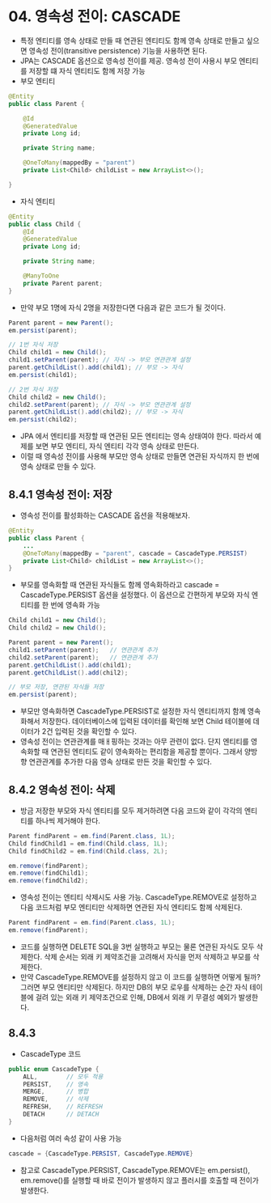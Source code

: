 # 04. 영속성 전이: CASCADE
- 특정 엔티티를 영속 상태로 만들 때 연관된 엔티티도 함께 영속 상태로 만들고 싶으면 영속성 전이(transitive persistence) 기능을 사용하면 된다.
- JPA는 CASCADE 옵션으로 영속성 전이를 제공. 영속성 전이 사용시 부모 엔티티를 저장할 떄 자식 엔티티도 함께 저장 가능
- 부모 엔티티
```java
@Entity
public class Parent {

	@Id
	@GeneratedValue
	private Long id;

	private String name;

	@OneToMany(mappedBy = "parent")
	private List<Child> childList = new ArrayList<>();

}
```
- 자식 엔티티
```java
@Entity
public class Child {
	@Id
	@GeneratedValue
	private Long id;

	private String name;

	@ManyToOne
	private Parent parent;
}
```
- 만약 부모 1명에 자식 2명을 저장한다면 다음과 같은 코드가 될 것이다.
```java
Parent parent = new Parent();
em.persist(parent);

// 1번 자식 저장
Child child1 = new Child();
child1.setParent(parent); // 자식 -> 부모 연관관계 설정
parent.getChildList().add(child1); // 부모 -> 자식
em.persist(child1);

// 2번 자식 저장
Child child2 = new Child();
child2.setParent(parent); // 자식 -> 부모 연관관계 설정
parent.getChildList().add(child2); // 부모 -> 자식
em.persist(child2);
```
- JPA 에서 엔티티를 저장할 때 연관된 모든 엔티티는 영속 상태여야 한다. 따라서 예제를 보면 부모 엔티티, 자식 엔티티 각각 영속 상태로 만든다.
- 이럴 때 영속성 전이를 사용해 부모만 영속 상태로 만들면 연관된 자식까지 한 번에 영속 상태로 만들 수 있다.

## 8.4.1 영속성 전이: 저장
- 영속성 전이를 활성화하는 CASCADE 옵션을 적용해보자.
```java
@Entity
public class Parent {
    ...
    @OneToMany(mappedBy = "parent", cascade = CascadeType.PERSIST)
    private List<Child> childList = new ArrayList<>();
}
```
- 부모를 영속화할 때 연관된 자식들도 함께 영속화하라고 cascade = CascadeType.PERSIST 옵션을 설정했다. 이 옵션으로 간편하게 부모와 자식 엔티티를 한 번에 영속화 가능
```java
Child child1 = new Child();
Child child2 = new Child();

Parent parent = new Parent();
child1.setParent(parent);   // 연관관계 추가
child2.setParent(parent);   // 연관관계 추가
parent.getChildList().add(child1);
parent.getChildList().add(chil2);

// 부모 저장, 연관된 자식들 저장
em.persist(parent);
```
- 부모만 영속화하면 CascadeType.PERSIST로 설정한 자식 엔티티까지 함께 영속화해서 저장한다. 데이터베이스에 입력된 데이터를 확인해 보면 Child 테이블에 데이터가 2건 입력된 것을 확인할 수 있다.
- 영속성 전이는 연관관계를 매ㅐ핑하는 것과는 아무 관련이 없다. 단지 엔티티를 영속화할 때 연관된 엔티티도 같이 영속화하는 편리함을 제공할 뿐이다. 그래서 양방향 연관관계를 추가한 다음 영속 상태로
만든 것을 확인할 수 있다.

## 8.4.2 영속성 전이: 삭제
- 방금 저장한 부모와 자식 엔티티를 모두 제거하려면 다음 코드와 같이 각각의 엔티티를 하나씩 제거해야 한다.
```java
Parent findParent = em.find(Parent.class, 1L);
Child findChild1 = em.find(Child.class, 1L);
Child findChild2 = em.find(Child.class, 2L);

em.remove(findParent);
em.remove(findChild1);
em.remove(findChild2);
```
- 영속성 전이는 엔티티 삭제시도 사용 가능. CascadeType.REMOVE로 설정하고 다음 코드처럼 부모 엔티티만 삭제하면 연관된 자식 엔티티도 함께 삭제된다.
```java
Parent findParent = em.find(Parent.class, 1L);
em.remove(findParent);
```
- 코드를 실행하면 DELETE SQL을 3번 실행하고 부모는 물론 연관된 자식도 모두 삭제한다. 삭제 순서는 외래 키 제약조건을 고려해서 자식을 먼저 삭제하고 부모를 삭제한다.
- 만약 CascadeType.REMOVE를 설정하지 않고 이 코드를 실행하면 어떻게 될까? 그러면 부모 엔티티만 삭제된다. 하지만 DB의 부모 로우를 삭제하는 순간 자식 테이블에 걸려 있는 외래 키 제약조건으로 인해,
DB에서 외래 키 무결성 예외가 발생한다.

## 8.4.3
- CascadeType 코드
```java
public enum CascadeType {
	ALL,        // 모두 적용
    PERSIST,    // 영속
    MERGE,      // 병합
    REMOVE,     // 삭제
    REFRESH,    // REFRESH
    DETACH      // DETACH
}
```
- 다음처럼 여러 속성 같이 사용 가능
```java
cascade = {CascadeType.PERSIST, CascadeType.REMOVE}
```
- 참고로 CascadeType.PERSIST, CascadeType.REMOVE는 em.persist(), em.remove()를 실행할 때 바로 전이가 발생하지 않고 플러시를 호출할 때 전이가 발생한다.
